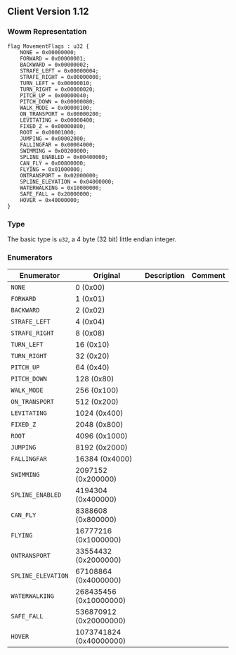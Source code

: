 ## Client Version 1.12

### Wowm Representation
```rust,ignore
flag MovementFlags : u32 {
    NONE = 0x00000000;    
    FORWARD = 0x00000001;    
    BACKWARD = 0x00000002;    
    STRAFE_LEFT = 0x00000004;    
    STRAFE_RIGHT = 0x00000008;    
    TURN_LEFT = 0x00000010;    
    TURN_RIGHT = 0x00000020;    
    PITCH_UP = 0x00000040;    
    PITCH_DOWN = 0x00000080;    
    WALK_MODE = 0x00000100;    
    ON_TRANSPORT = 0x00000200;    
    LEVITATING = 0x00000400;    
    FIXED_Z = 0x00000800;    
    ROOT = 0x00001000;    
    JUMPING = 0x00002000;    
    FALLINGFAR = 0x00004000;    
    SWIMMING = 0x00200000;    
    SPLINE_ENABLED = 0x00400000;    
    CAN_FLY = 0x00800000;    
    FLYING = 0x01000000;    
    ONTRANSPORT = 0x02000000;    
    SPLINE_ELEVATION = 0x04000000;    
    WATERWALKING = 0x10000000;    
    SAFE_FALL = 0x20000000;    
    HOVER = 0x40000000;    
}

```
### Type
The basic type is `u32`, a 4 byte (32 bit) little endian integer.
### Enumerators
| Enumerator | Original  | Description | Comment |
| --------- | -------- | ----------- | ------- |
| `NONE` | 0 (0x00) |  |  |
| `FORWARD` | 1 (0x01) |  |  |
| `BACKWARD` | 2 (0x02) |  |  |
| `STRAFE_LEFT` | 4 (0x04) |  |  |
| `STRAFE_RIGHT` | 8 (0x08) |  |  |
| `TURN_LEFT` | 16 (0x10) |  |  |
| `TURN_RIGHT` | 32 (0x20) |  |  |
| `PITCH_UP` | 64 (0x40) |  |  |
| `PITCH_DOWN` | 128 (0x80) |  |  |
| `WALK_MODE` | 256 (0x100) |  |  |
| `ON_TRANSPORT` | 512 (0x200) |  |  |
| `LEVITATING` | 1024 (0x400) |  |  |
| `FIXED_Z` | 2048 (0x800) |  |  |
| `ROOT` | 4096 (0x1000) |  |  |
| `JUMPING` | 8192 (0x2000) |  |  |
| `FALLINGFAR` | 16384 (0x4000) |  |  |
| `SWIMMING` | 2097152 (0x200000) |  |  |
| `SPLINE_ENABLED` | 4194304 (0x400000) |  |  |
| `CAN_FLY` | 8388608 (0x800000) |  |  |
| `FLYING` | 16777216 (0x1000000) |  |  |
| `ONTRANSPORT` | 33554432 (0x2000000) |  |  |
| `SPLINE_ELEVATION` | 67108864 (0x4000000) |  |  |
| `WATERWALKING` | 268435456 (0x10000000) |  |  |
| `SAFE_FALL` | 536870912 (0x20000000) |  |  |
| `HOVER` | 1073741824 (0x40000000) |  |  |
